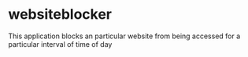 # websiteblocker
This application blocks an particular website from being accessed for a particular interval of time  of day
